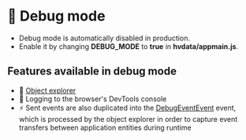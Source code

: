 # 🐞 Debug mode

- Debug mode is automatically disabled in production.
- Enable it by changing **DEBUG_MODE** to **true** in **hvdata/appmain.js**.

## Features available in debug mode

- 🧩 [Object explorer][oexplorer]
- 📜 Logging to the browser's DevTools console
- ⚡ Sent events are also duplicated into the [DebugEventEvent][DebugEventEvent] event, which is processed by the object explorer in order to capture event transfers between application entities during runtime

[DebugEventEvent]: :_evt:DebugEventEvent.md "DebugEventEvent"
[oexplorer]: oexplorer.md "Object Explorer"
